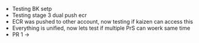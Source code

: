 - Testing BK setp
- Testing stage 3 dual push ecr
- ECR was pushed to other account, now testing if kaizen can access this
- Everything is unified, now lets test if multiple PrS can woerk same time
- PR 1 -> 
